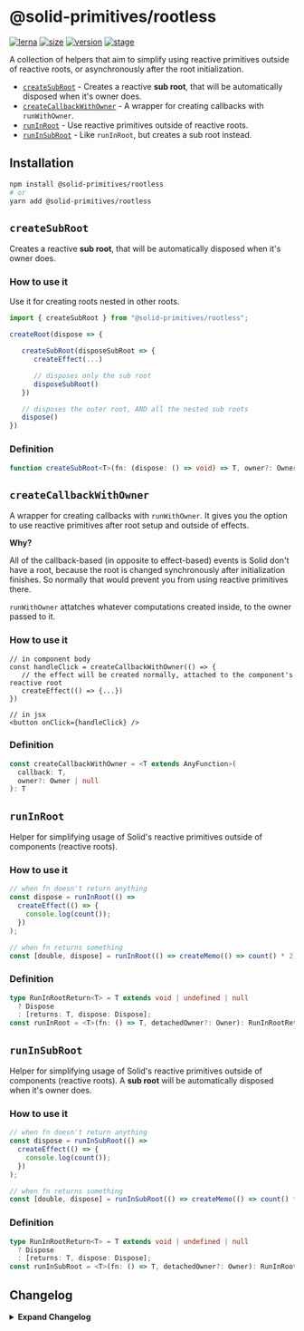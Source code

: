 # @solid-primitives/rootless

[![lerna](https://img.shields.io/badge/maintained%20with-lerna-cc00ff.svg?style=for-the-badge)](https://lerna.js.org/)
[![size](https://img.shields.io/bundlephobia/minzip/@solid-primitives/rootless?style=for-the-badge&label=size)](https://bundlephobia.com/package/@solid-primitives/rootless)
[![version](https://img.shields.io/npm/v/@solid-primitives/rootless?style=for-the-badge)](https://www.npmjs.com/package/@solid-primitives/rootless)
[![stage](https://img.shields.io/endpoint?style=for-the-badge&url=https%3A%2F%2Fraw.githubusercontent.com%2Fdavedbase%2Fsolid-primitives%2Fmain%2Fassets%2Fbadges%2Fstage-0.json)](https://github.com/davedbase/solid-primitives#contribution-process)

A collection of helpers that aim to simplify using reactive primitives outside of reactive roots, or asynchronously after the root initialization.

- [`createSubRoot`](#createSubRoot) - Creates a reactive **sub root**, that will be automatically disposed when it's owner does.
- [`createCallbackWithOwner`](#createCallbackWithOwner) - A wrapper for creating callbacks with `runWithOwner`.
- [`runInRoot`](#runInRoot) - Use reactive primitives outside of reactive roots.
- [`runInSubRoot`](#runInSubRoot) - Like `runInRoot`, but creates a sub root instead.

## Installation

```bash
npm install @solid-primitives/rootless
# or
yarn add @solid-primitives/rootless
```

## `createSubRoot`

Creates a reactive **sub root**, that will be automatically disposed when it's owner does.

### How to use it

Use it for creating roots nested in other roots.

```ts
import { createSubRoot } from "@solid-primitives/rootless";

createRoot(dispose => {

   createSubRoot(disposeSubRoot => {
      createEffect(...)

      // disposes only the sub root
      disposeSubRoot()
   })

   // disposes the outer root, AND all the nested sub roots
   dispose()
})
```

### Definition

```ts
function createSubRoot<T>(fn: (dispose: () => void) => T, owner?: Owner | null): T;
```

## `createCallbackWithOwner`

A wrapper for creating callbacks with `runWithOwner`.
It gives you the option to use reactive primitives after root setup and outside of effects.

**Why?**

All of the callback-based (in opposite to effect-based) events is Solid don't have a root, because the root is changed synchronously after initialization finishes. So normally that would prevent you from using reactive primitives there.

`runWithOwner` attatches whatever computations created inside, to the owner passed to it.

### How to use it

```tsx
// in component body
const handleClick = createCallbackWithOwner(() => {
   // the effect will be created normally, attached to the component's reactive root
   createEffect(() => {...})
})

// in jsx
<button onClick={handleClick} />
```

### Definition

```ts
const createCallbackWithOwner = <T extends AnyFunction>(
  callback: T,
  owner?: Owner | null
): T
```

## `runInRoot`

Helper for simplifying usage of Solid's reactive primitives outside of components (reactive roots).

### How to use it

```ts
// when fn doesn't return anything
const dispose = runInRoot(() =>
  createEffect(() => {
    console.log(count());
  })
);

// when fn returns something
const [double, dispose] = runInRoot(() => createMemo(() => count() * 2));
```

### Definition

```ts
type RunInRootReturn<T> = T extends void | undefined | null
  ? Dispose
  : [returns: T, dispose: Dispose];
const runInRoot = <T>(fn: () => T, detachedOwner?: Owner): RunInRootReturn<T>
```

## `runInSubRoot`

Helper for simplifying usage of Solid's reactive primitives outside of components (reactive roots). A **sub root** will be automatically disposed when it's owner does.

### How to use it

```ts
// when fn doesn't return anything
const dispose = runInSubRoot(() =>
  createEffect(() => {
    console.log(count());
  })
);

// when fn returns something
const [double, dispose] = runInSubRoot(() => createMemo(() => count() * 2));
```

### Definition

```ts
type RunInRootReturn<T> = T extends void | undefined | null
  ? Dispose
  : [returns: T, dispose: Dispose];
const runInSubRoot = <T>(fn: () => T, detachedOwner?: Owner): RunInRootReturn<T>
```

## Changelog

<details>
<summary><b>Expand Changelog</b></summary>

0.0.100

Initial release as a Stage-0 primitive.

</details>
